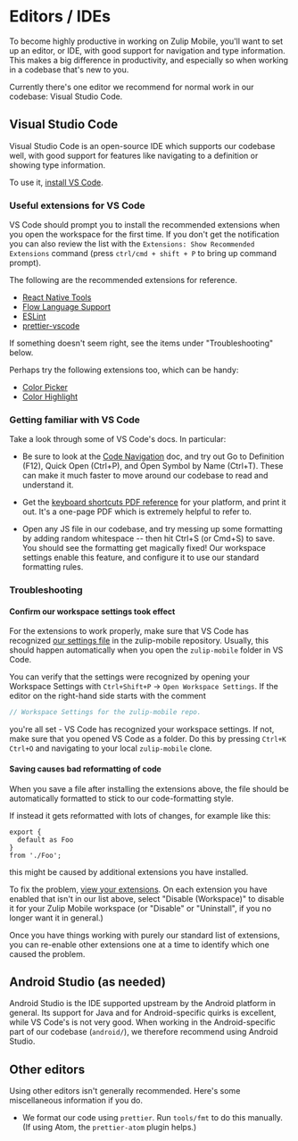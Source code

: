 # Editors / IDEs

To become highly productive in working on Zulip Mobile, you'll want to set
up an editor, or IDE, with good support for navigation and type information.
This makes a big difference in productivity, and especially so when working
in a codebase that's new to you.

Currently there's one editor we recommend for normal work in our codebase:
Visual Studio Code.


## Visual Studio Code

Visual Studio Code is an open-source IDE which supports our codebase well, with good
support for features like navigating to a definition or showing type
information.

To use it, [install VS Code](https://code.visualstudio.com/).

### Useful extensions for VS Code

VS Code should prompt you to install the recommended extensions when you open the
workspace for the first time. If you don't get the notification you can also review
the list with the `Extensions: Show Recommended Extensions` command (press
`ctrl/cmd + shift + P` to bring up command prompt).

The following are the recommended extensions for reference.

* [React Native
    Tools](https://marketplace.visualstudio.com/items?itemName=msjsdiag.vscode-react-native)
* [Flow Language
    Support](https://marketplace.visualstudio.com/items?itemName=flowtype.flow-for-vscode)
* [ESLint](https://marketplace.visualstudio.com/items?itemName=dbaeumer.vscode-eslint)
* [prettier-vscode](https://marketplace.visualstudio.com/items?itemName=esbenp.prettier-vscode)

If something doesn't seem right, see the items under "Troubleshooting" below.

Perhaps try the following extensions too, which can be handy:

* [Color Picker](https://marketplace.visualstudio.com/items?itemName=anseki.vscode-color)
* [Color Highlight](https://marketplace.visualstudio.com/items?itemName=naumovs.color-highlight)


### Getting familiar with VS Code

Take a look through some of VS Code's docs.  In particular:

* Be sure to look at the [Code
  Navigation](https://code.visualstudio.com/docs/editor/editingevolved)
  doc, and try out Go to Definition (F12), Quick Open (Ctrl+P), and Open
  Symbol by Name (Ctrl+T).  These can make it much faster to move around
  our codebase to read and understand it.

* Get the [keyboard shortcuts PDF
  reference](https://code.visualstudio.com/docs/getstarted/keybindings#_keyboard-shortcuts-reference)
  for your platform, and print it out.  It's a one-page PDF which is
  extremely helpful to refer to.

* Open any JS file in our codebase, and try messing up some formatting by
  adding random whitespace -- then hit Ctrl+S (or Cmd+S) to save.  You
  should see the formatting get magically fixed!  Our workspace settings
  enable this feature, and configure it to use our standard formatting
  rules.


### Troubleshooting

#### Confirm our workspace settings took effect

For the extensions to work properly, make sure that VS Code has recognized
[our settings file](https://github.com/zulip/zulip-mobile/tree/master/.vscode/settings.json)
in the zulip-mobile repository. Usually, this should happen automatically
when you open the `zulip-mobile` folder in VS Code.

You can verify that the settings were recognized by opening your
Workspace Settings with `Ctrl+Shift+P` -> `Open Workspace
Settings`. If the editor on the right-hand side starts with the
comment
```js
// Workspace Settings for the zulip-mobile repo.
```
you're all set - VS Code has recognized your workspace settings. If not,
make sure that you opened VS Code as a folder. Do this by pressing
`Ctrl+K Ctrl+O` and navigating to your local `zulip-mobile` clone.


#### Saving causes bad reformatting of code

When you save a file after installing the extensions above, the file
should be automatically formatted to stick to our code-formatting
style.

If instead it gets reformatted with lots of changes, for example like this:
```
export {
  default as Foo
}
from './Foo';
```
this might be caused by additional extensions you have installed.

To fix the problem, [view your extensions][vscode-doc-extensions].
On each extension you have enabled that isn't in our list above,
select "Disable (Workspace)" to disable it for your Zulip Mobile
workspace (or "Disable" or "Uninstall", if you no longer want it
in general.)

Once you have things working with purely our standard list of
extensions, you can re-enable other extensions one at a time to
identify which one caused the problem.

[vscode-doc-extensions]: https://code.visualstudio.com/docs/editor/extension-gallery#_manage-extensions


## Android Studio (as needed)

Android Studio is the IDE supported upstream by the Android platform in
general.  Its support for Java and for Android-specific quirks is excellent,
while VS Code's is not very good.  When working in the Android-specific part
of our codebase (`android/`), we therefore recommend using Android Studio.


## Other editors

Using other editors isn't generally recommended.  Here's some miscellaneous
information if you do.

* We format our code using `prettier`.  Run `tools/fmt` to do this
  manually.  (If using Atom, the `prettier-atom` plugin helps.)
